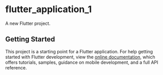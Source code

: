 # flutter_application_1

A new Flutter project.

## Getting Started

This project is a starting point for a Flutter application.
For help getting started with Flutter development, view the
[online documentation](https://docs.flutter.dev/), which offers tutorials,
samples, guidance on mobile development, and a full API reference.
